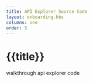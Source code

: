 ```yaml
---
title: API Explorer Source Code
layout: onboarding.hbs
columns: one
order: 5
---
```


# {{title}}

walkthrough api explorer code